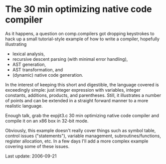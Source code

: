 # The 30 min optimizing native code compiler

As it happens, a question on comp.compilers got dropping keystrokes to
hack up a small tutorial-style example of how to write a compiler,
hopefully illustrating

 * lexical analysis,
 * recursive descent parsing (with minimal error handling),
 * AST generation,
 * AST transformation, and
 * (dynamic) native code generation.

In the interest of keeping this short and digestible, the language covered is
exceedingly simple: just integer expression with variables, integer constants,
additions, products, and parentheses. Still, it illustrates a number of points
and can be extended in a straight forward manner to a more realistic language.

Enough talk, grab the expjit3.c 30 min optimizing native code
compiler and compile it on an x86 box in 32-bit mode.

Obviously, this example doesn't really cover things such as symbol
table, control issues ("statements"), variable management,
subroutines/functions, register allocation, etc.  In a few days I'll
add a more complex example covering some of these issues.

Last update: 2006-09-21

